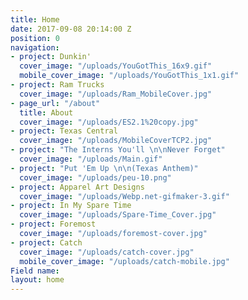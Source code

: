 ```yaml
---
title: Home
date: 2017-09-08 20:14:00 Z
position: 0
navigation:
- project: Dunkin'
  cover_image: "/uploads/YouGotThis_16x9.gif"
  mobile_cover_image: "/uploads/YouGotThis_1x1.gif"
- project: Ram Trucks
  cover_image: "/uploads/Ram_MobileCover.jpg"
- page_url: "/about"
  title: About
  cover_image: "/uploads/ES2.1%20copy.jpg"
- project: Texas Central
  cover_image: "/uploads/MobileCoverTCP2.jpg"
- project: "The Interns You'll \n\nNever Forget"
  cover_image: "/uploads/Main.gif"
- project: "Put 'Em Up \n\n(Texas Anthem)"
  cover_image: "/uploads/peu-10.png"
- project: Apparel Art Designs
  cover_image: "/uploads/Webp.net-gifmaker-3.gif"
- project: In My Spare Time
  cover_image: "/uploads/Spare-Time_Cover.jpg"
- project: Foremost
  cover_image: "/uploads/foremost-cover.jpg"
- project: Catch
  cover_image: "/uploads/catch-cover.jpg"
  mobile_cover_image: "/uploads/catch-mobile.jpg"
Field name: 
layout: home
---
```


